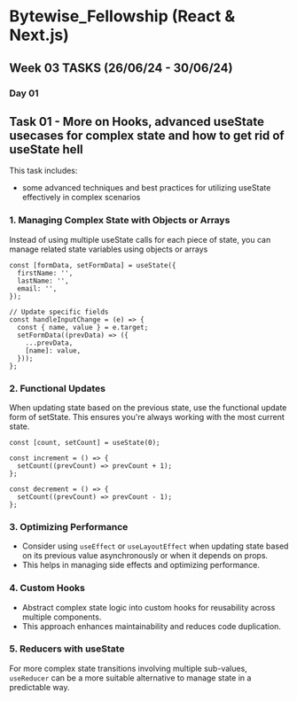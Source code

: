 # Bytewise_Fellowship (React & Next.js)
## Week 03 TASKS (26/06/24 - 30/06/24)

### Day 01
## Task 01 - More on Hooks, advanced useState usecases for complex state and how to get rid of useState hell

This task includes:

- some advanced techniques and best practices for utilizing useState effectively in complex scenarios

### 1. Managing Complex State with Objects or Arrays

Instead of using multiple useState calls for each piece of state, you can manage related state variables using objects or arrays

```
const [formData, setFormData] = useState({
  firstName: '',
  lastName: '',
  email: '',
});

// Update specific fields
const handleInputChange = (e) => {
  const { name, value } = e.target;
  setFormData((prevData) => ({
    ...prevData,
    [name]: value,
  }));
};
```
### 2. Functional Updates

When updating state based on the previous state, use the functional update form of setState. This ensures you're always working with the most current state.

```
const [count, setCount] = useState(0);

const increment = () => {
  setCount((prevCount) => prevCount + 1);
};

const decrement = () => {
  setCount((prevCount) => prevCount - 1);
};
```
### 3. Optimizing Performance

- Consider using `useEffect` or `useLayoutEffect` when updating state based on its previous value asynchronously or when it depends on props.
- This helps in managing side effects and optimizing performance.

### 4. Custom Hooks
- Abstract complex state logic into custom hooks for reusability across multiple components. 
- This approach enhances maintainability and reduces code duplication.

### 5. Reducers with useState
For more complex state transitions involving multiple sub-values, `useReducer` can be a more suitable alternative to manage state in a predictable way.

